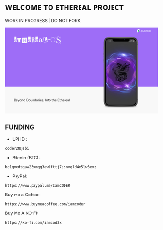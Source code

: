 # ᴡᴇʟᴄᴏᴍᴇ ᴛᴏ ᴇᴛʜᴇʀᴇᴀʟ ᴘʀᴏᴊᴇᴄᴛ

WORK IN PROGRESS | DO NOT FORK


<p align="center">
<img src="https://github.com/Ethereal-OS/Manifest/blob/A13/assists/ETHEREAL-OS.png" > 
</p>



## FUNDING


- UPI ID :  
```
coder28@sbi
```

- Bitcoin (BTC):  
```
bc1qmxdtgaw23xmqg3awlfttj7jsnvqld4n5lw3exz
```

- PayPal:
```
https://www.paypal.me/IamCODER
```
Buy me a Coffee: 
```
https://www.buymeacoffee.com/iamcoder
```
Buy Me A KO-FI:
```
https://ko-fi.com/iamcod3x
```

